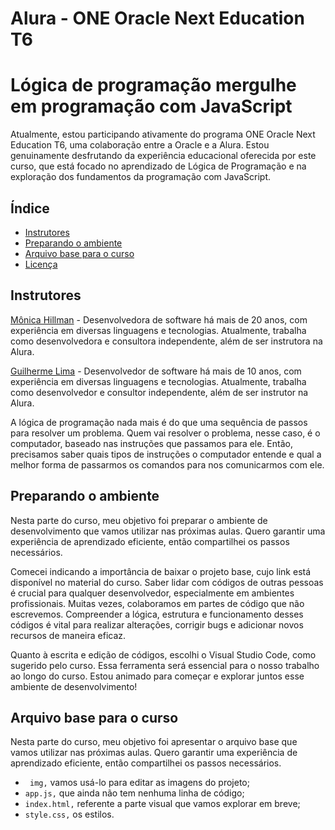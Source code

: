 # Alura - ONE Oracle Next Education T6
# Lógica de programação mergulhe em programação com JavaScript

Atualmente, estou participando ativamente do programa ONE Oracle Next Education T6, uma colaboração entre a Oracle e a Alura. Estou genuinamente desfrutando da experiência educacional oferecida por este curso, que está focado no aprendizado de Lógica de Programação e na exploração dos fundamentos da programação com JavaScript.

## Índice

- [Instrutores](#instrutor)
- [Preparando o ambiente](#preparandooambiente)
- [Arquivo base para o curso](#arquivobaseparacurso)
- [Licença](#licença)

## <a name="instrutor"> Instrutores </a>

[Mônica Hillman](https://github.com/MonicaHillman) - Desenvolvedora de software há mais de 20 anos, com experiência em diversas linguagens e tecnologias. Atualmente, trabalha como desenvolvedora e consultora independente, além de ser instrutora na Alura.

[Guilherme Lima](https://github.com/guilhermeonrails) - Desenvolvedor de software há mais de 10 anos, com experiência em diversas linguagens e tecnologias. Atualmente, trabalha como desenvolvedor e consultor independente, além de ser instrutor na Alura.

A lógica de programação nada mais é do que uma sequência de passos para resolver um problema. Quem vai resolver o problema, nesse caso, é o computador, baseado nas instruções que passamos para ele. Então, precisamos saber quais tipos de instruções o computador entende e qual a melhor forma de passarmos os comandos para nos comunicarmos com ele.

## <a name="preparandooambiente"> Preparando o ambiente </a>

Nesta parte do curso, meu objetivo foi preparar o ambiente de desenvolvimento que vamos utilizar nas próximas aulas. Quero garantir uma experiência de aprendizado eficiente, então compartilhei os passos necessários.

Comecei indicando a importância de baixar o projeto base, cujo link está disponível no material do curso. Saber lidar com códigos de outras pessoas é crucial para qualquer desenvolvedor, especialmente em ambientes profissionais. Muitas vezes, colaboramos em partes de código que não escrevemos. Compreender a lógica, estrutura e funcionamento desses códigos é vital para realizar alterações, corrigir bugs e adicionar novos recursos de maneira eficaz.

Quanto à escrita e edição de códigos, escolhi o Visual Studio Code, como sugerido pelo curso. Essa ferramenta será essencial para o nosso trabalho ao longo do curso. Estou animado para começar e explorar juntos esse ambiente de desenvolvimento!

## <a name="arquivobaseparacurso"> Arquivo base para o curso </a>

Nesta parte do curso, meu objetivo foi apresentar o arquivo base que vamos utilizar nas próximas aulas. Quero garantir uma experiência de aprendizado eficiente, então compartilhei os passos necessários.

- <code> img,</code> vamos usá-lo para editar as imagens do projeto;
- <code>app.js,</code> que ainda não tem nenhuma linha de código;
- <code>index.html,</code> referente a parte visual que vamos explorar em breve;
- <code>style.css,</code> os estilos.

